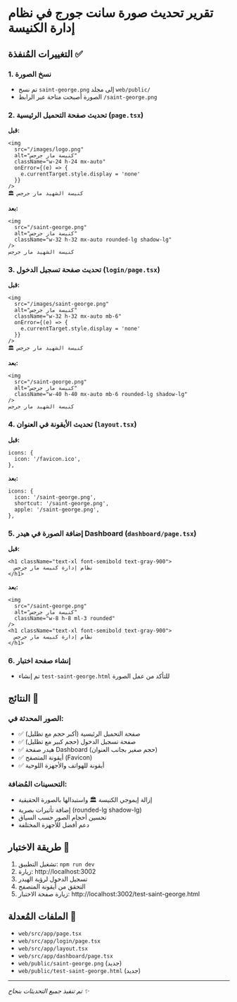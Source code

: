 # تقرير تحديث صورة سانت جورج في نظام إدارة الكنيسة

## التغييرات المُنفذة ✅

### 1. نسخ الصورة
- تم نسخ `saint-george.png` إلى مجلد `web/public/`
- الصورة أصبحت متاحة عبر الرابط `/saint-george.png`

### 2. تحديث صفحة التحميل الرئيسية (`page.tsx`)
**قبل:**
```tsx
<img 
  src="/images/logo.png" 
  alt="كنيسة مار جرجس" 
  className="w-24 h-24 mx-auto"
  onError={(e) => {
    e.currentTarget.style.display = 'none'
  }}
/>
🏛️ كنيسة الشهيد مار جرجس
```

**بعد:**
```tsx
<img 
  src="/saint-george.png" 
  alt="كنيسة مار جرجس" 
  className="w-32 h-32 mx-auto rounded-lg shadow-lg"
/>
كنيسة الشهيد مار جرجس
```

### 3. تحديث صفحة تسجيل الدخول (`login/page.tsx`)
**قبل:**
```tsx
<img 
  src="/images/saint-george.png" 
  alt="كنيسة مار جرجس" 
  className="w-32 h-32 mx-auto mb-6"
  onError={(e) => {
    e.currentTarget.style.display = 'none'
  }}
/>
🏛️ كنيسة الشهيد مار جرجس
```

**بعد:**
```tsx
<img 
  src="/saint-george.png" 
  alt="كنيسة مار جرجس" 
  className="w-40 h-40 mx-auto mb-6 rounded-lg shadow-lg"
/>
كنيسة الشهيد مار جرجس
```

### 4. تحديث الأيقونة في العنوان (`layout.tsx`)
**قبل:**
```tsx
icons: {
  icon: '/favicon.ico',
},
```

**بعد:**
```tsx
icons: {
  icon: '/saint-george.png',
  shortcut: '/saint-george.png',
  apple: '/saint-george.png',
},
```

### 5. إضافة الصورة في هيدر Dashboard (`dashboard/page.tsx`)
**قبل:**
```tsx
<h1 className="text-xl font-semibold text-gray-900">
  نظام إدارة كنيسة مار جرجس
</h1>
```

**بعد:**
```tsx
<img 
  src="/saint-george.png" 
  alt="كنيسة مار جرجس" 
  className="w-8 h-8 ml-3 rounded"
/>
<h1 className="text-xl font-semibold text-gray-900">
  نظام إدارة كنيسة مار جرجس
</h1>
```

### 6. إنشاء صفحة اختبار
- تم إنشاء `test-saint-george.html` للتأكد من عمل الصورة

## النتائج 🎯

### الصور المحدثة في:
- ✅ صفحة التحميل الرئيسية (أكبر حجم مع تظليل)
- ✅ صفحة تسجيل الدخول (حجم كبير مع تظليل)
- ✅ هيدر صفحة Dashboard (حجم صغير بجانب العنوان)
- ✅ أيقونة المتصفح (Favicon)
- ✅ أيقونة للهواتف والأجهزة اللوحية

### التحسينات المُضافة:
- إزالة إيموجي الكنيسة 🏛️ واستبدالها بالصورة الحقيقية
- إضافة تأثيرات بصرية (rounded-lg shadow-lg)
- تحسين أحجام الصور حسب السياق
- دعم أفضل للأجهزة المختلفة

## طريقة الاختبار 🧪
1. تشغيل التطبيق: `npm run dev`
2. زيارة: http://localhost:3002
3. تسجيل الدخول لرؤية الهيدر
4. التحقق من أيقونة المتصفح
5. زيارة صفحة الاختبار: http://localhost:3002/test-saint-george.html

## الملفات المُعدلة 📁
- `web/src/app/page.tsx`
- `web/src/app/login/page.tsx`
- `web/src/app/layout.tsx`
- `web/src/app/dashboard/page.tsx`
- `web/public/saint-george.png` (جديد)
- `web/public/test-saint-george.html` (جديد)

---
*تم تنفيذ جميع التحديثات بنجاح ✨*
